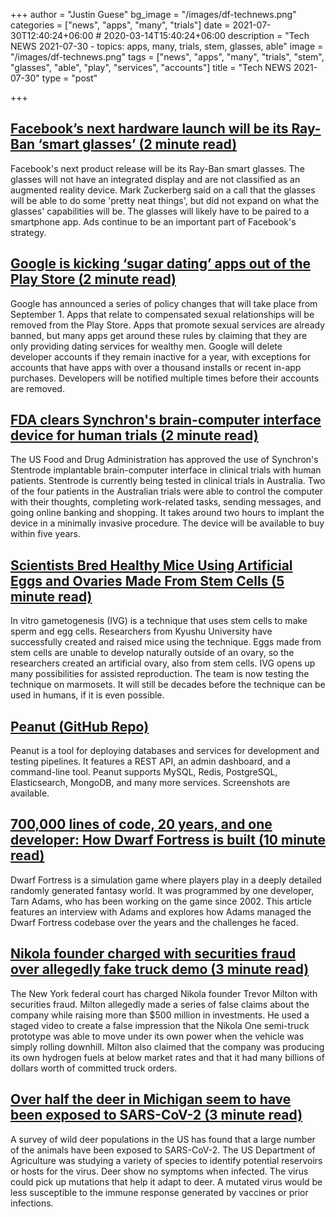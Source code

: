 +++
author = "Justin Guese"
bg_image = "/images/df-technews.png"
categories = ["news", "apps", "many", "trials"]
date = 2021-07-30T12:40:24+06:00 # 2020-03-14T15:40:24+06:00
description = "Tech NEWS 2021-07-30 - topics: apps, many, trials, stem, glasses, able"
image = "/images/df-technews.png"
tags = ["news", "apps", "many", "trials", "stem", "glasses", "able", "play", "services", "accounts"]
title = "Tech NEWS 2021-07-30"
type = "post"

+++

## [Facebook’s next hardware launch will be its Ray-Ban ‘smart glasses’ (2 minute read)](https://www.theverge.com/2021/7/29/22599599/facebook-ray-ban-smart-glasses-next-product-launch-specs)

Facebook's next product release will be its Ray-Ban smart glasses. The glasses will not have an integrated display and are not classified as an augmented reality device. Mark Zuckerberg said on a call that the glasses will be able to do some 'pretty neat things', but did not expand on what the glasses' capabilities will be. The glasses will likely have to be paired to a smartphone app. Ads continue to be an important part of Facebook's strategy.

## [Google is kicking ‘sugar dating’ apps out of the Play Store (2 minute read)](https://www.theverge.com/2021/7/29/22599561/google-play-store-sugar-daddy-apps-dormant-developer-accounts-policy-change)

Google has announced a series of policy changes that will take place from September 1. Apps that relate to compensated sexual relationships will be removed from the Play Store. Apps that promote sexual services are already banned, but many apps get around these rules by claiming that they are only providing dating services for wealthy men. Google will delete developer accounts if they remain inactive for a year, with exceptions for accounts that have apps with over a thousand installs or recent in-app purchases. Developers will be notified multiple times before their accounts are removed.

## [FDA clears Synchron's brain-computer interface device for human trials (2 minute read)](https://www.engadget.com/fda-brain-computer-interface-clinical-trial-synchron-stentrode-190232289.html)

The US Food and Drug Administration has approved the use of Synchron's Stentrode implantable brain-computer interface in clinical trials with human patients. Stentrode is currently being tested in clinical trials in Australia. Two of the four patients in the Australian trials were able to control the computer with their thoughts, completing work-related tasks, sending messages, and going online banking and shopping. It takes around two hours to implant the device in a minimally invasive procedure. The device will be available to buy within five years.

## [Scientists Bred Healthy Mice Using Artificial Eggs and Ovaries Made From Stem Cells (5 minute read)](https://singularityhub.com/2021/07/27/scientists-bred-healthy-mice-using-artificial-eggs-and-ovaries-made-from-stem-cells/)

In vitro gametogenesis (IVG) is a technique that uses stem cells to make sperm and egg cells. Researchers from Kyushu University have successfully created and raised mice using the technique. Eggs made from stem cells are unable to develop naturally outside of an ovary, so the researchers created an artificial ovary, also from stem cells. IVG opens up many possibilities for assisted reproduction. The team is now testing the technique on marmosets. It will still be decades before the technique can be used in humans, if it is even possible.

## [Peanut (GitHub Repo)](https://github.com/Clivern/Peanut)

Peanut is a tool for deploying databases and services for development and testing pipelines. It features a REST API, an admin dashboard, and a command-line tool. Peanut supports MySQL, Redis, PostgreSQL, Elasticsearch, MongoDB, and many more services. Screenshots are available.

## [700,000 lines of code, 20 years, and one developer: How Dwarf Fortress is built (10 minute read)](https://stackoverflow.blog/2021/07/28/700000-lines-of-code-20-years-and-one-developer-how-dwarf-fortress-is-built/)

Dwarf Fortress is a simulation game where players play in a deeply detailed randomly generated fantasy world. It was programmed by one developer, Tarn Adams, who has been working on the game since 2002. This article features an interview with Adams and explores how Adams managed the Dwarf Fortress codebase over the years and the challenges he faced.

## [Nikola founder charged with securities fraud over allegedly fake truck demo (3 minute read)](https://www.theverge.com/2021/7/29/22599726/nikola-founder-securities-fraud-charge-milton)

The New York federal court has charged Nikola founder Trevor Milton with securities fraud. Milton allegedly made a series of false claims about the company while raising more than $500 million in investments. He used a staged video to create a false impression that the Nikola One semi-truck prototype was able to move under its own power when the vehicle was simply rolling downhill. Milton also claimed that the company was producing its own hydrogen fuels at below market rates and that it had many billions of dollars worth of committed truck orders.

## [Over half the deer in Michigan seem to have been exposed to SARS-CoV-2 (3 minute read)](https://arstechnica.com/science/2021/07/over-half-the-deer-in-michigan-seem-to-have-been-exposed-to-sars-cov-2/)

A survey of wild deer populations in the US has found that a large number of the animals have been exposed to SARS-CoV-2. The US Department of Agriculture was studying a variety of species to identify potential reservoirs or hosts for the virus. Deer show no symptoms when infected. The virus could pick up mutations that help it adapt to deer. A mutated virus would be less susceptible to the immune response generated by vaccines or prior infections.

